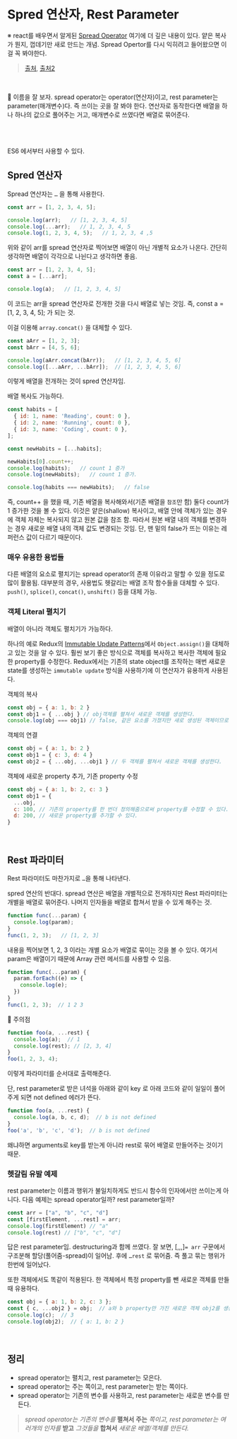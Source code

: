 # Spred 연산자, Rest Parameter

※ react를 배우면서 알게된 [Spread Operator](https://github.com/pozafly/TIL/blob/main/react/99.0%20Object%20%EA%B0%80%EB%B3%80%EC%84%B1(Spread%20Operator).md) 여기에 더 깊은 내용이 있다. 얕은 복사가 뭔지, 껍데기만 새로 만드는 개념. Spread Opertor를 다시 익히려고 들어왔으면 이걸 꼭 봐야한다.

> [출처](https://velog.io/@chlwlsdn0828/Js-Spread-%EC%97%B0%EC%82%B0%EC%9E%90-Rest-%ED%8C%8C%EB%9D%BC%EB%AF%B8%ED%84%B0), [출처2](https://soopdop.github.io/2020/12/02/rest-and-spread-in-javascript/)

<br/>

📌 이름을 잘 보자. spread operator는 operator(연산자)이고, rest parameter는 parameter(매개변수)다. 즉 쓰이는 곳을 잘 봐야 한다. 연산자로 동작한다면 배열을 하나 하나의 값으로 풀어주는 거고, 매개변수로 쓰였다면 배열로 묶어준다.

<br/>

<br/>

ES6 에서부터 사용할 수 있다.

## Spred 연산자

Spread 연산자는 `…` 을 통해 사용한다.

```javascript
const arr = [1, 2, 3, 4, 5];

console.log(arr);   // [1, 2, 3, 4, 5]
console.log(...arr);   // 1, 2, 3, 4, 5
console.log(1, 2, 3, 4, 5);   // 1, 2, 3, 4 ,5
```

위와 같이 arr를 spread 연산자로 찍어보면 배열이 아닌 개별적 요소가 나온다. 간단히 생각하면 배열이 각각으로 나뉜다고 생각하면 좋음.

```javascript
const arr = [1, 2, 3, 4, 5];
const a = [...arr];

console.log(a);   // [1, 2, 3, 4, 5]
```

이 코드는 arr을 spread 연산자로 전개한 것을 다시 배열로 넣는 것임. 즉, const a = [1, 2, 3, 4, 5]; 가 되는 것.

이걸 이용해 `array.concat()` 을 대체할 수 있다.

```javascript
const aArr = [1, 2, 3];
const bArr = [4, 5, 6];

console.log(aArr.concat(bArr));   // [1, 2, 3, 4, 5, 6]
console.log([...aArr, ...bArr]);  // [1, 2, 3, 4, 5, 6]
```

이렇게 배열을 전개하는 것이 spred 연산자임.

배열 복사도 가능하다.

```javascript
const habits = [
  { id: 1, name: 'Reading', count: 0 },
  { id: 2, name: 'Running', count: 0 },
  { id: 3, name: 'Coding', count: 0 },
];

const newHabits = [...habits];

newHabits[0].count++;
console.log(habits);   // count 1 증가
console.log(newHabits);   // count 1 증가.

console.log(habits === newHabits);   // false
```

즉, count++ 을 했을 때, 기존 배열을 복사해와서(기존 배열을 `참조`만 함) 둘다 count가 1 증가한 것을 볼 수 있다. 이것은 얕은(shallow) 복사이고, 배열 안에 객체가 있는 경우에 객체 자체는 복사되지 않고 원본 값을 참조 함. 따라서 원본 배열 내의 객체를 변경하는 경우 새로운 배열 내의 객체 값도 변경되는 것임. 단, 맨 밑의 false가 뜨는 이유는 레퍼런스 값이 다르기 때문이다.

### 매우 유용한 용법들

다른 배열의 요소로 펼치기는 spread operator의 존재 이유라고 말할 수 있을 정도로 많이 활용됨. 대부분의 경우, 사용법도 헷갈리는 배열 조작 함수들을 대체할 수 있다. `push()`, `splice()`, `concat()`, `unshift()` 등을 대체 가능.

### 객체 Literal 펼치기

배열이 아니라 객체도 펼치기가 가능하다.

하나의 예로 Redux의 [Immutable Update Patterns](https://redux.js.org/recipes/structuring-reducers/immutable-update-patterns)에서 `Object.assign()`을 대체하고 있는 것을 알 수 있다. 훨씬 보기 좋은 방식으로 객체를 복사하고 복사한 객체에 필요한 property를 수정한다. Redux에서는 기존의 state object를 조작하는 매번 새로운 state를 생성하는 `immutable update` 방식을 사용하기에 이 연산자가 유용하게 사용된다.

객체의 복사

```js
const obj = { a: 1, b: 2 }
const obj1 = { ...obj } // obj객체를 펼쳐서 새로운 객체를 생성한다.
console.log(obj === obj1) // false, 같은 요소를 가졌지만 새로 생성된 객체이므로 서로 다른 객체이다.
```

객체의 연결

```js
const obj = { a: 1, b: 2 }
const obj1 = { c: 3, d: 4 }
const obj2 = { ...obj, ...obj1 } // 두 객체를 펼쳐서 새로운 객체를 생성한다.
```

객체에 새로운 property 추가, 기존 property 수정

```js
const obj = { a: 1, b: 2, c: 3 }
const obj1 = {
  ...obj,
  c: 100, // 기존의 property를 한 번더 정의해줌으로써 property를 수정할 수 있다.
  d: 200, // 새로운 property를 추가할 수 있다.
}
```

<br/>

## Rest 파라미터

Rest 파라미터도 마찬가지로 `…`을 통해 나타낸다.

spred 연산의 반대다. spread 연산은 배열을 개별적으로 전개하지만 Rest 파라미터는 개별을 배열로 묶어준다. 나머지 인자들을 배열로 합쳐서 받을 수 있게 해주는 것.

```javascript
function func(...param) {
  console.log(param);
}
func(1, 2, 3);   // [1, 2, 3]
```

내용을 찍어보면 1, 2, 3 이라는 개별 요소가 배열로 묶이는 것을 볼 수 있다. 여기서 param은 배열이기 때문에 Array 관련 메서드를 사용할 수 있음.

```javascript
function func(...param) {
  param.forEach((e) => {
    console.log(e);
  })
}
func(1, 2, 3);  // 1 2 3
```

📌 주의점

```js
function foo(a, ...rest) {
  console.log(a);  // 1
  console.log(rest); // [2, 3, 4]
}
foo(1, 2, 3, 4);
```

이렇게 파라미터를 순서대로 출력해준다.

단, rest parameter로 받은 녀석을 아래와 같이 key 로 아래 코드와 같이 일일이 풀어주게 되면 not defined 에러가 뜬다.

```js
function foo(a, ...rest) {
  console.log(a, b, c, d);  // b is not defined 
}
foo('a', 'b', 'c', 'd');  // b is not defined 
```

왜냐하면 arguments로 key를 받는게 아니라 rest로 묶어 배열로 만들어주는 것이기 때문.

### 헷갈림 유발 예제

rest parameter는 이름과 행위가 불일치하게도 반드시 함수의 인자에서만 쓰이는게 아니다. 다음 예제는 spread operator일까? rest parameter일까?

```js
const arr = ["a", "b", "c", "d"]
const [firstElement, ...rest] = arr;
console.log(firstElement) // "a"
console.log(rest) // ["b", "c", "d"]
```

답은 rest parameter임. destructuring과 함께 쓰였다. 잘 보면, [,,,]`= arr` 구문에서 구조분해 할당(풀어줌-spread)이 일어남. 후에 `…rest` 로 묶어줌. 즉 풀고 묶는 행위가 한번에 일어났다.

또한 객체에서도 똑같이 적용된다. 한 객체에서 특정 property를 뺀 새로운 객체를 만들 때 유용하다.

```js
const obj = { a: 1, b: 2, c: 3 };
const { c, ...obj2 } = obj;  // a와 b property만 가진 새로운 객체 obj2를 생성한다. 만들어진 c변수는 버린다.
console.log(c);  // 3
console.log(obj2);  // { a: 1, b: 2 }
```

<br/>

## 정리

- spread operator는 펼치고, rest parameter는 모은다.
- spread operator는 주는 쪽이고, rest parameter는 받는 쪽이다.
- spread operator는 기존의 변수를 사용하고, rest parameter는 새로운 변수를 만든다.

> *spread operator는 기존의 변수를* **펼쳐서** **주는** *쪽이고, rest parameter는 여러개의 인자를* **받고** *그것들을* **합쳐서** *새로운 배열/객체를 만든다.*
